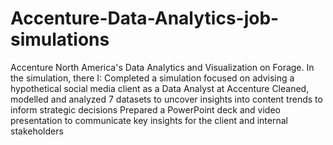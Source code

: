 # Accenture-Data-Analytics-job-simulations

Accenture North America's Data Analytics and Visualization on Forage. In the simulation, there I: 
Completed a simulation focused on advising a hypothetical social media client as a Data Analyst at Accenture
Cleaned, modelled and analyzed 7 datasets to uncover insights into content trends to inform strategic decisions
Prepared a PowerPoint deck and video presentation to communicate key insights for the client and internal stakeholders
